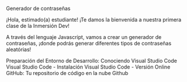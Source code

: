 Generador de contraseñas

¡Hola, estimado(a) estudiante! ¡Te damos la bienvenida a nuestra primera clase de la Inmersión Dev!

A través del lenguaje Javascript, vamos a crear un generador de contraseñas, ¡donde podrás generar diferentes tipos de contraseñas aleatórias!

Preparación del Entorno de Desarrollo:
Conociendo Visual Studio Code
Visual Studio Code - Instalación
Visual Studio Code - Versión Online
GitHub: Tu repositorio de código en la nube
Github

